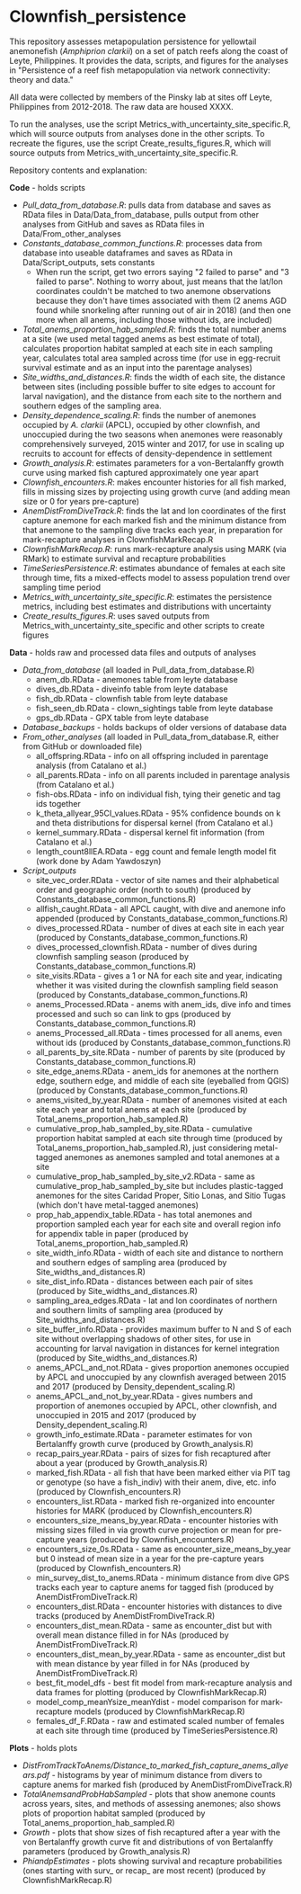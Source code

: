# Clownfish_persistence

This repository assesses metapopulation persistence for yellowtail anemonefish (*Amphiprion clarkii*) on a set of patch reefs along the coast of Leyte, Philippines. It provides the data, scripts, and figures for the analyses in "Persistence of a reef fish metapopulation via network connectivity: theory and data." 

All data were collected by members of the Pinsky lab at sites off Leyte, Philippines from 2012-2018. The raw data are housed XXXX. 

To run the analyses, use the script Metrics_with_uncertainty_site_specific.R, which will source outputs from analyses done in the other scripts. To recreate the figures, use the script Create_results_figures.R, which will source outputs from Metrics_with_uncertainty_site_specific.R.

Repository contents and explanation:

**Code** - holds scripts
* *Pull_data_from_database.R*: pulls data from database and saves as RData files in Data/Data_from_database, pulls output from other analyses from GitHub and saves as RData files in Data/From_other_analyses
* *Constants_database_common_functions.R*: processes data from database into useable dataframes and saves as RData in Data/Script_outputs, sets constants
  * When run the script, get two errors saying "2 failed to parse" and "3 failed to parse". Nothing to worry about, just means that the lat/lon coordinates couldn't be matched to two anemone observations because they don't have times associated with them (2 anems AGD found while snorkeling after running out of air in 2018) (and then one more when all anems, including those without ids, are included)
* *Total_anems_proportion_hab_sampled.R*: finds the total number anems at a site (we used metal tagged anems as best estimate of total), calculates proportion habitat sampled at each site in each sampling year, calculates total area sampled across time (for use in egg-recruit survival estimate and as an input into the parentage analyses)
* *Site_widths_and_distances.R*: finds the width of each site, the distance between sites (including possible buffer to site edges to account for larval navigation), and the distance from each site to the northern and southern edges of the sampling area. 
* *Density_dependence_scaling.R*: finds the number of anemones occupied by *A. clarkii* (APCL), occupied by other clownfish, and unoccupied during the two seasons when anemones were reasonably comprehensively surveyed, 2015 winter and 2017, for use in scaling up recruits to account for effects of density-dependence in settlement
* *Growth_analysis.R*: estimates parameters for a von-Bertalanffy growth curve using marked fish captured approximately one year apart
* *Clownfish_encounters.R*: makes encounter histories for all fish marked, fills in missing sizes by projecting using growth curve (and adding mean size or 0 for years pre-capture)
* *AnemDistFromDiveTrack.R*: finds the lat and lon coordinates of the first capture anemone for each marked fish and the minimum distance from that anemone to the sampling dive tracks each year, in preparation for mark-recapture analyses in ClownfishMarkRecap.R
* *ClownfishMarkRecap.R*: runs mark-recapture analysis using MARK (via RMark) to estimate survival and recapture probabilities
* *TimeSeriesPersistence.R*: estimates abundance of females at each site through time, fits a mixed-effects model to assess population trend over sampling time period
* *Metrics_with_uncertainty_site_specific.R*: estimates the persistence metrics, including best estimates and distributions with uncertainty
* *Create_results_figures.R*: uses saved outputs from Metrics_with_uncertainty_site_specific and other scripts to create figures

**Data** - holds raw and processed data files and outputs of analyses
* *Data_from_database* (all loaded in Pull_data_from_database.R)
  * anem_db.RData - anemones table from leyte database
  * dives_db.RData - diveinfo table from leyte database
  * fish_db.RData - clownfish table from leyte database
  * fish_seen_db.RData - clown_sightings table from leyte database
  * gps_db.RData - GPX table from leyte database
* *Database_backups* - holds backups of older versions of database data
* *From_other_analyses* (all loaded in Pull_data_from_database.R, either from GitHub or downloaded file)
  * all_offspring.RData - info on all offspring included in parentage analysis (from Catalano et al.)
  * all_parents.RData - info on all parents included in parentage analysis (from Catalano et al.)
  * fish-obs.RData - info on individual fish, tying their genetic and tag ids together 
  * k_theta_allyear_95CI_values.RData - 95% confidence bounds on k and theta distributions for dispersal kernel (from Catalano et al.)
  * kernel_summary.RData - dispersal kernel fit information (from Catalano et al.)
  * length_count8llEA.RData - egg count and female length model fit (work done by Adam Yawdoszyn)
* *Script_outputs*
  * site_vec_order.RData - vector of site names and their alphabetical order and geographic order (north to south) (produced by Constants_database_common_functions.R)
  * allfish_caught.RData - all APCL caught, with dive and anemone info appended (produced by Constants_database_common_functions.R)
  * dives_processed.RData - number of dives at each site in each year (produced by Constants_database_common_functions.R)
  * dives_processed_clownfish.RData - number of dives during clownfish sampling season (produced by Constants_database_common_functions.R)
  * site_visits.RData - gives a 1 or NA for each site and year, indicating whether it was visited during the clownfish sampling field season (produced by Constants_database_common_functions.R)
  * anems_Processed.RData - anems with anem_ids, dive info and times processed and such so can link to gps (produced by Constants_database_common_functions.R)
  * anems_Processed_all.RData - times processed for all anems, even without ids (produced by Constants_database_common_functions.R)
  * all_parents_by_site.RData - number of parents by site (produced by Constants_database_common_functions.R)
  * site_edge_anems.RData - anem_ids for anemones at the northern edge, southern edge, and middle of each site (eyeballed from QGIS) (produced by Constants_database_common_functions.R)
  * anems_visited_by_year.RData - number of anemones visited at each site each year and total anems at each site (produced by Total_anems_proportion_hab_sampled.R)
  * cumulative_prop_hab_sampled_by_site.RData - cumulative proportion habitat sampled at each site through time (produced by Total_anems_proportion_hab_sampled.R), just considering metal-tagged anemones as anemones sampled and total anemones at a site
  * cumulative_prop_hab_sampled_by_site_v2.RData - same as cumulative_prop_hab_sampled_by_site but includes plastic-tagged anemones for the sites Caridad Proper, Sitio Lonas, and Sitio Tugas (which don't have metal-tagged anemones)
  * prop_hab_appendix_table.RData - has total anemones and proportion sampled each year for each site and overall region info for appendix table in paper (produced by Total_anems_proportion_hab_sampled.R)
  * site_width_info.RData - width of each site and distance to northern and southern edges of sampling area (produced by Site_widths_and_distances.R)
  * site_dist_info.RData - distances between each pair of sites (produced by Site_widths_and_distances.R)
  * sampling_area_edges.RData - lat and lon coordinates of northern and southern limits of sampling area (produced by Site_widths_and_distances.R)
  * site_buffer_info.RData - provides maximum buffer to N and S of each site without overlapping shadows of other sites, for use in accounting for larval navigation in distances for kernel integration (produced by Site_widths_and_distances.R)
  * anems_APCL_and_not.RData - gives proportion anemones occupied by APCL and unoccupied by any clownfish averaged between 2015 and 2017 (produced by Density_dependent_scaling.R)
  * anems_APCL_and_not_by_year.RData - gives numbers and proportion of anemones occupied by APCL, other clownfish, and unoccupied in 2015 and 2017 (produced by Density_dependent_scaling.R)
   * growth_info_estimate.RData - parameter estimates for von Bertalanffy growth curve (produced by Growth_analysis.R)
  * recap_pairs_year.RData - pairs of sizes for fish recaptured after about a year (produced by Growth_analysis.R)
  * marked_fish.RData - all fish that have been marked either via PIT tag or genotype (so have a fish_indiv) with their anem, dive, etc. info (produced by Clownfish_encounters.R)
  * encounters_list.RData - marked fish re-organized into encounter histories for MARK (produced by Clownfish_encounters.R)
  * encounters_size_means_by_year.RData - encounter histories with missing sizes filled in via growth curve projection or mean for pre-capture years (produced by Clownfish_encounters.R)
  * encounters_size_0s.RData - same as encounter_size_means_by_year but 0 instead of mean size in a year for the pre-capture years (produced by Clownfish_encounters.R)
  * min_survey_dist_to_anems.RData - minimum distance from dive GPS tracks each year to capture anems for tagged fish (produced by AnemDistFromDiveTrack.R)
  * encounters_dist.RData - encounter histories with distances to dive tracks (produced by AnemDistFromDiveTrack.R)
  * encounters_dist_mean.RData - same as encounter_dist but with overall mean distance filled in for NAs (produced by AnemDistFromDiveTrack.R)
  * encounters_dist_mean_by_year.RData - same as encounter_dist but with mean distance by year filled in for NAs (produced by AnemDistFromDiveTrack.R)
  * best_fit_model_dfs - best fit model from mark-recapture analysis and data frames for plotting (produced by ClownfishMarkRecap.R)
  * model_comp_meanYsize_meanYdist - model comparison for mark-recapture models (produced by ClownfishMarkRecap.R)
  * females_df_F.RData - raw and estimated scaled number of females at each site through time (produced by TimeSeriesPersistence.R)
  
**Plots** - holds plots
* *DistFromTrackToAnems/Distance_to_marked_fish_capture_anems_allyears.pdf* - histograms by year of minimum distance from divers to capture anems for marked fish (produced by AnemDistFromDiveTrack.R)
* *TotalAnemsandProbHabSampled* - plots that show anemone counts across years, sites, and methods of assessing anemones; also shows plots of proportion habitat sampled (produced by Total_anems_proportion_hab_sampled.R)
* *Growth* - plots that show sizes of fish recaptured after a year with the von Bertalanffy growth curve fit and distributions of von Bertalanffy parameters (produced by Growth_analysis.R)
* *PhiandpEstimates* - plots showing survival and recapture probabilities (ones starting with surv_ or recap_ are most recent) (produced by ClownfishMarkRecap.R)

